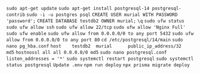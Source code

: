 `sudo apt-get update`
`sudo apt-get install postgresql-14 postgresql-contrib`
`sudo -i -u postgres psql`
`CREATE USER murial WITH PASSWORD 'password';`
`CREATE DATABASE testdb2 OWNER murial;`
`\q`
`sudo ufw status`
`sudo ufw allow ssh`
`sudo ufw allow 22/tcp`
`sudo ufw allow 'Nginx Full'`
`sudo ufw enable`
`sudo ufw allow from 0.0.0.0/0 to any port 5432`
`sudo ufw allow from 0.0.0.0/0 to any port 80`
`cd /etc/postgresql/14/main`
`sudo nano pg_hba.conf`
`host    testdb2  murial      public_ip_address/32       md5`
`hostnossl all all 0.0.0.0/0 md5`
`sudo nano postgresql.conf`
`listen_addresses = '*'`
`sudo systemctl restart postgresql`
`sudo systemctl status postgresql`
`Update .env` 
`npm run deploy`
`npx prisma migrate deploy`
